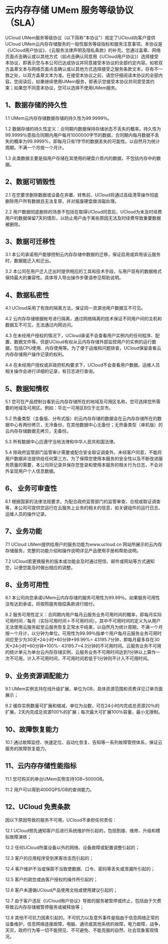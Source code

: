 

# 云内存存储 UMem 服务等级协议（SLA）

UCloud UMem服务等级协议（以下简称“本协议”）规定了UCloud向客户提供UCloud
UMem云内存存储服务的一般性服务等级指标和服务注意事项。本协议是《UCloud用户协议》、《云服务法律声明及隐私条款》的补充。您通过盖章、网络页面点击确认或以其他方式（如点击确认同意用《UCloud用户协议》）选择接受本协议，即表示您与本公司已达成协议并同意接受本协议的全部约定内容。如若双方盖章文本与网络页面点击确认或以其他方式选择接受之服务条款文本，存有不一致之处，以双方盖章文本为准。在接受本协议之前，请您仔细阅读本协议的全部内容。您阅读后，如果继续使用UMem服务，即表示您接受本协议并同意受其约束；如果您不同意本协议，您可以选择不使用UMem服务。

## 1、数据存储的持久性

1.1 UMem云内存存储数据存储的持久性为99.9999％。

1.2
数据存储的持久性定义：合同期内数据保持存储状态不丢失的概率。持久性为99.9999％意指合同期内用户每月1000000字节的数据，合同期内每月数据不丢失的概率为99.9999%，即每月只有1字节的数据丢失的可能性。以自然月为统计周期，不满一个月按一个月计。

1.3 此类数据主要是指用户存储在其使用的硬盘介质内的数据，不包括内存中的数据。

## 2、数据可销毁性

2.1 在您要求删除数据或设备在弃置、转售前，UCloud将通过高级清零操作彻底删除用户所有数据且无法复原，并对报废硬盘做消磁处理。

2.2
用户数据彻底删除的场景不包括在取得UCloud同意后，UCloud为未及时续费用户的数据保留7天的情形，以防止用户由于某些原因无法及时续费导致重要数据被删除。

## 3、数据可迁移性

3.1 本公司承诺用户能够控制云内存存储中数据的迁移，保证启用或弃用该云服务时，数据能迁入和迁出。

3.2 本公司在用户迁入迁出时提供相应的工具和技术手段，与用户现有的数据格式保持最大的兼容性。具体导入导出操作步骤请参见帮助说明。

## 4、数据私密性

4.1 UCloud采用了有效的隔离方法，保证同一资源池用户数据互不可见。

4.2 云内存存储根据帐号进行隔离，通过网络隔离的技术保证不同用户间的主机和数据互不可见，无法通过内网访问。

4.3
在未经用户授权的情况下，UCloud承诺不会查看用户实例内的任何程序、配置、数据文件等。但是UCloud有权从云内存存储外部监控用户的实例的运行数据，包括CPU使用、内存使用等。为了便于运维和问题排查，UCloud保留查看云内存存储用户操作记录的权利。

4.4 在未经用户授权或非政府机构要求下，UCloud不会查看用户数据。运维人员相关操作会进行详细的记录，有日志进行查询。

## 5、数据知情权

5.1 您可在产品控制台看到云内存存储所在的地域及可用区名称，您可选择您所需要的地域及可用区。例如：华北一可用区B位于北京市。

5.2
热备类型（主备版、分布式版）的云内存存储的数据会在云内存存储所在的数据中心有两份拷贝，无冷备份，在其他数据中心无备份；无热备类型（单机版）的云内存存储数据无拷贝，无备份。

5.3 所有数据中心应遵守当地法律和中华人民共和国法律。

5.4
除政府监管部门监管审计需要或配合安全取证调查外，未经客户同意，不能将用户数据非法提供给任何第三方。为了保障您使用本服务的安全性以及不断改进服务质量的需要，本公司将记录并保存您登录和使用本服务的相关行为日志，不会对外呈现用户个人信息数据。

## 6、 业务可审查性

6.1
根据国家的法律法规要求，为配合政府监管部门的监管审查，合规或取证调查等，本公司可提供您运行在云服务上业务的相关的信息，如关键组件的运行日志、运维人员的操作记录。

## 7、业务功能

7.1 UCloud
UMem提供给用户的服务功能为www.ucloud.cn 网站所展示的云内存存储服务，完整的功能介绍和操作说明详见产品使用手册和帮助说明。

7.2 UCloud若更换服务的版本或功能会及时通过短信、邮件或网站等方式通知您，以便您能及时做出相应的调整。

## 8、业务可用性

8.1 本公司向您承诺UMem云内存存储的服务可用性为99.99％。如果服务可用性没有达到承诺，将按照服务赔偿条款进行赔付。

8.2
服务可用性定义：合同期内用户每月云服务业务可用时间的概率，即每月实际可用时间／每月（实际可用时间＋不可用时间）。其中不可用时间的定义为从用户无法使用云服务起至云服务恢复正常水平结束，以自然月为统计周期，不满一个月按一个月计，以分钟为单位。可用性为99.99％指单个用户每月云服务业务可用时间应至少为30天\*24小时\*60分钟\*99.99%=
43195.7分钟，即每月最多存在30天\*24小时\*60分钟\*100%-
43195.7=4.3分钟的不可用时间。云服务业务不可用的统计单元为单台云内存存储实例，云服务业务不可用时间达到1分钟以上算作一次不可用，计入不可用时间，不可用时间若低于1分钟则不计入不可用时间。

## 9、业务资源调配能力

9.1 UMem实例支持在线升级扩展，单位为GB，具体资源范围和资费详见订单页面展示；

9.2
缓存实例数量可扩展和缩减，单位为台数，可在24小时内完成总资源20％的扩展，2天内完成总资源100%的扩展；每次最大可扩展100％容量，最小无限制。

## 10、故障恢复能力

10.1 通过故障监控、快速定位、自动化恢复、告知等一系列故障管控体系，保证云服务的故障恢复能力。

## 11、云内存存储性能指标

11.1 您可购买的单台UMem实例支持1GB\~5000GB。

11.2 用户可以得到4000QPS/GB的查询能力。

## 12、UCloud 免责条款

因以下原因导致的服务不可用，UCloud不承担任何责任：

12.1 UCloud预先通知客户后进行系统维护所引起的，包括割接、维修、升级和模拟故障演练；

12.2 任何UCloud所属设备以外的网络、设备故障或配置调整引起的；

12.3 客户的应用程序受到黑客攻击而引起的；

12.4 客户维护不当或保密不当致使数据、口令、密码等丢失或泄漏所引起的；

12.5 客户的疏忽或由客户授权的操作所引起的；

12.6 客户未遵循UCloud产品使用文档或使用建议引起的；

12.7 由于客户违反《UCloud用户协议》导致的服务被暂停或终止，包括由于欠费导致云内存存储被暂停服务或被释放等；

12.8
其他不可抗力因素引起的。不可抗力以及意外事件是指由于信息网络正常的设备维护，信息网络连接故障，电脑、通讯或其他系统的故障，电力故障，战争，天灾，政府行为等一切不能预见、不可避免、不能克服的自然、社会现象客观情况。
